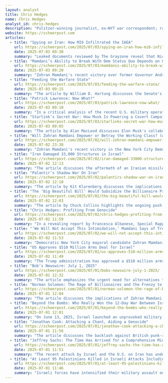 ```yaml
---
layout: analyst
title: Chris Hedges
name: Chris Hedges
analyst_id: chris-hedges
description: "Pulitzer-winning journalist, ex–NYT war correspondent; radical realist and moral critique of empire; writes weekly and hosts Substack."
website: https://scheerpost.com
articles:
  - title: "Spying on Iran: How MI6 Infiltrated the IAEA"
    url: https://scheerpost.com/2025/07/03/spying-on-iran-how-mi6-infiltrated-the-iaea/
    date: 2025-07-03 09:30
    summary: "Leaked documents reviewed by The Grayzone reveal that Nicholas Langman, a British MI6 agent, infiltrated the International Atomic Energy Agency (IAEA) to advance UK interests, particularly in relation to Iran's nuclear program. Langman, a veteran operative credited with orchestrating sanctions against Iran, has a controversial history, including accusations of involvement in the torture of Pakistani migrants in Greece and attempts to deflect blame from British intelligence regarding Princess Diana's death. His role in the IAEA has fueled Iranian allegations of collusion between the agency and Western intelligence, particularly after the IAEA's politicized reports on Iran's nuclear activities coincided with Israeli military actions against Iranian scientists. The documents suggest that Langman's influence contributed to a broader campaign of economic and military pressure on Iran, culminating in the controversial Joint Comprehensive Plan of Action (JCPOA) and subsequent tensions between Iran and the IAEA."
  - title: "Mamdani’s Ability to Break With Dem Status Quo Depends on Organizing From Below"
    url: https://scheerpost.com/2025/07/03/mamdanis-ability-to-break-with-dem-status-quo-depends-on-organizing-from-below/
    date: 2025-07-03 09:20
    summary: "Zohran Mamdani's recent victory over former Governor Andrew Cuomo in the New York City primary for mayor has been attributed to his grassroots campaign, clear progressive messaging focused on affordability, and effective use of social media and volunteer mobilization. Despite skepticism from political commentators regarding the feasibility of his policies, such as free child care and rent freezes, Mamdani's campaign resonated with voters through direct engagement and conversations about their economic concerns. His approach, which emphasizes collaboration with grassroots organizations and a commitment to empowering everyday people, starkly contrasts with traditional political strategies that often prioritize wealthy donors and media campaigns. Mamdani's success reflects a growing desire for a more inclusive and participatory form of governance, challenging established political norms and highlighting the importance of grassroots activism in shaping policy and community engagement."
  - title: "Feeding the Warfare State"
    url: https://scheerpost.com/2025/07/03/feeding-the-warfare-state/
    date: 2025-07-03 09:15
    summary: "The article by William D. Hartung discusses the Senate's impending passage of a controversial bill that cuts $1.7 trillion in domestic spending while providing $1.5 trillion in tax breaks to the wealthiest Americans and adding $150 billion to an already inflated Pentagon budget. This legislation prioritizes military spending over social welfare, with significant allocations for ineffective missile defense projects like the Golden Dome, while neglecting the needs of active-duty military personnel and veterans. The bill is criticized for benefiting defense contractors and perpetuating a cycle of pork-barrel politics, which diverts funds from essential services such as healthcare and education. The author warns that this trend not only undermines the social safety net but also fosters a dangerous militarization of U.S. policy, as emerging tech firms vie for military contracts, potentially escalating tensions with adversaries like China. Ultimately, the article calls for a reevaluation of national priorities that focus on the well-being of citizens rather than excessive military expenditures."
  - title: "Patrick Lawrence: Now What?"
    url: https://scheerpost.com/2025/07/03/patrick-lawrence-now-what/
    date: 2025-07-03 09:10
    summary: "In a critical analysis of the recent U.S. military operation against Iran's nuclear program, Patrick Lawrence highlights the conflicting narratives surrounding the effectiveness of the B-2 bomber strikes. While U.S. officials, including President Trump and Defense Secretary Pete Hegseth, claim the attacks successfully obliterated Iran's nuclear capabilities, reports suggest that Iran was forewarned and managed to relocate its enriched uranium before the bombings. Expert analysis, particularly from MIT scientist Ted Postol, challenges the official narrative, arguing that the operation likely failed to achieve its stated objectives. Lawrence also discusses the broader geopolitical implications, noting that Israel's ongoing military actions against Iran and its operations in Gaza reflect a unified strategy of aggression, raising concerns about future conflicts and the U.S.'s role in them. The article underscores the difficulty of discerning the truth amid competing claims from government officials and intelligence agencies, leaving readers questioning the actual impact of the military operation and the potential for further escalations in the region."
  - title: "Starlink’s Secret War: How Musk Is Powering a Covert Campaign Against Iran"
    url: https://scheerpost.com/2025/07/03/starlinks-secret-war-how-musk-is-powering-a-covert-campaign-against-iran/
    date: 2025-07-03 09:05
    summary: "The article by Alan MacLeod discusses Elon Musk's collaboration with the U.S. government in efforts to undermine the Iranian regime through his Starlink satellite system, which has been used to smuggle communication devices into Iran, enabling opposition groups to bypass government restrictions. This partnership reflects a broader trend of Musk's involvement with U.S. national security interests, including his support for Ukraine during its conflict with Russia and past interventions in countries like Venezuela and Bolivia, where he has been accused of attempting to influence political outcomes for American interests. The article portrays Musk as a key player in U.S. regime change efforts, highlighting his close ties with intelligence agencies and the implications of his actions on global politics."
  - title: "Will Zohran Mamdani Empower or Betray the Working Class? (w/ Kshama Sawant) | The Chris Hedges Report"
    url: https://scheerpost.com/2025/07/02/will-zohran-mamdani-empower-or-betray-the-working-class-w-kshama-sawant-the-chris-hedges-report/
    date: 2025-07-02 23:38
    summary: "Zohran Mamdani's recent victory in the New York City Democratic mayoral primary has sent shockwaves through American politics, particularly due to his self-identification as a democratic socialist and his strong stance against the genocide in Gaza. His campaign, which focused on affordability and working-class demands, has drawn significant backlash from the billionaire class and political elites, including calls for his deportation from some prominent figures. Kshama Sawant, a former Seattle city councilmember and current congressional candidate, commended Mamdani's win as a sign that the Zionist lobby can be challenged and that working-class movements can thrive. However, she cautioned that Mamdani must remain committed to his promises and adopt a combative stance against the entrenched interests of the Democratic Party, which she argues ultimately serves capitalist interests. Sawant emphasized the importance of maintaining an adversarial approach to achieve substantial reforms for the working class, drawing on her own experiences in Seattle, where she successfully fought for significant labor rights and social policies."
  - title: "Iran Damaged 33,000 Structures in Israel"
    url: https://scheerpost.com/2025/07/02/iran-damaged-33000-structures-in-israel/
    date: 2025-07-02 12:13
    summary: "The article discusses the aftermath of an Iranian missile strike on Israel, highlighting the significant destruction and casualties resulting from the attacks. Reports indicate that Israel's Iron Dome defense system failed to intercept many missiles, leading to widespread damage across multiple cities, including Tel Aviv and Bat Yam. Thousands of buildings were affected, with 29 Israeli civilians killed and extensive structural damage reported. The Israeli Tax Authority has received numerous applications for financial assistance due to the destruction. The article contrasts this event with the 1991 Gulf War, emphasizing the severity of the current situation. The piece also calls for support for independent journalism amid a landscape dominated by corporate interests."
  - title: "Palantir’s Shadow War On Iran"
    url: https://scheerpost.com/2025/07/02/palantirs-shadow-war-on-iran/
    date: 2025-07-02 12:10
    summary: "The article by Kit Klarenberg discusses the implications of the recent "12 Day War," portraying it as a significant defeat for Israel and the U.S., with a focus on the role of Palantir, a tech company founded by Peter Thiel. It suggests that Palantir's advanced data analytics technology may have facilitated Israeli operations during the conflict, including targeted assassinations. The piece highlights concerns about the company's involvement with the International Atomic Energy Agency (IAEA) in monitoring Iran's nuclear activities, suggesting that this relationship may have compromised the IAEA's neutrality and led to intelligence-gathering that could support Israeli military actions. The article raises alarms about the potential misuse of data and predictive policing technologies, arguing that reliance on flawed information could have dire consequences, including wrongful targeting and increased tensions between Iran and Israel. Overall, it critiques the intertwining of technology, intelligence, and military strategy in contemporary conflicts, emphasizing the need for independent journalism to uncover these complex dynamics."
  - title: "The ‘Big Beautiful Bill’ Would Subsidize the Billionaire Private Jet Class"
    url: https://scheerpost.com/2025/07/02/the-big-beautiful-bill-would-subsidize-the-billionaire-private-jet-class/
    date: 2025-07-02 12:03
    summary: "The article by Chuck Collins highlights the ongoing push by the private jet lobby for significant tax breaks that would primarily benefit billionaires and centi-millionaires, allowing them to deduct the full purchase price of private jets in the year of acquisition through a provision in the proposed "Big Beautiful Bill." This legislation represents a substantial taxpayer subsidy for the private jet industry, which contributes disproportionately to greenhouse gas emissions, with private jets accounting for a significant share of air pollution despite their limited use of airspace. A recent study by the International Council on Clean Transportation reveals that private jets emitted 19.5 million tons of greenhouse gases in 2023, with the majority of emissions concentrated in the U.S. The article argues for a tax on private jet fuels to reflect their environmental costs and generate revenue for sustainable transportation initiatives, criticizing the current tax breaks as reckless in the context of climate change and growing wealth inequality."
  - title: "Chris Hedges: Profiting From Genocide"
    url: https://scheerpost.com/2025/07/02/chris-hedges-profiting-from-genocide/
    date: 2025-07-02 11:59
    summary: "In a revealing report by Francesca Albanese, Special Rapporteur on the Occupied Palestinian Territories, it is highlighted that numerous corporations and institutions, including major tech and defense companies, are profiting from the ongoing occupation and genocide of Palestinians, in violation of international law. The report identifies 48 corporations, including Palantir Technologies, Lockheed Martin, and Amazon, that have financial ties to Israel, facilitating the military's operations and contributing to the destruction of Palestinian infrastructure and lives. It argues that the Israeli occupation serves as a lucrative testing ground for military technologies, with corporations exploiting Palestinian resources and labor while generating significant profits. The report calls for these entities to sever their ties with Israel or face accountability for their complicity in war crimes, emphasizing that the genocide in Gaza is sustained by a vast network of financial and institutional support, making these companies and organizations equally culpable in the violence against Palestinians."
  - title: "‘We Will Not Accept This Intimidation,’ Mamdani Says of Trump Threat to Arrest Him"
    url: https://scheerpost.com/2025/07/02/we-will-not-accept-this-intimidation-mamdani-says-of-trump-threat-to-arrest-him/
    date: 2025-07-02 11:53
    summary: "Democratic New York City mayoral candidate Zohran Mamdani has responded defiantly to threats from former President Donald Trump, who suggested Mamdani could be arrested for his refusal to cooperate with U.S. Immigration and Customs Enforcement (ICE) and falsely labeled him a "communist." Mamdani, a democratic socialist and current New York State Assembly member, condemned Trump's remarks as an attack on democracy and a message of intimidation aimed at those who oppose the administration's policies. He emphasized the need to stand against such threats, particularly in light of ongoing efforts by MAGA Republicans to undermine social safety nets and healthcare for working families. Mamdani recently won the Democratic primary with 56% of the vote, positioning him against a field that includes former Governor Andrew Cuomo and current Mayor Eric Adams, who has been criticized for his ties to Trump."
  - title: "US Approves $510 Million Arms Deal for Israel"
    url: https://scheerpost.com/2025/07/02/us-approves-510-million-arms-deal-for-israel/
    date: 2025-07-02 11:49
    summary: "The Trump administration has approved a $510 million arms deal to supply Israel with Joint Direct Attack Munitions (JDAMs), which are kits that convert conventional bombs into precision-guided munitions, amidst ongoing military support for Israel's actions in Gaza. The deal, which includes thousands of JDAMs for both 2,000-pound and 500-pound bombs, is backed by Boeing as the principal contractor and is part of a broader context where U.S. military aid to Israel has surged since the escalation of conflict on October 7, 2023. Despite the evident implications of U.S. weaponry in civilian casualties during Israeli airstrikes—such as those reported by Human Rights Watch—there is minimal opposition in Congress to the arms sale, reflecting a strong bipartisan support for military assistance to Israel."
  - title: "Bob’s Newswire: July 1, 2025"
    url: https://scheerpost.com/2025/07/01/bobs-newswire-july-1-2025/
    date: 2025-07-01 12:32
    summary: "The article emphasizes the urgent need for alternatives to traditional journalism, which has become dominated by self-serving billionaires and corporate interests. It highlights ScheerPost as a beacon of integrity in independent journalism and encourages readers to support it through donations, either online or via mail, to ensure the continuation of vital news coverage."
  - title: "Norman Solomon: The Rage of Billionaires and the Frenzy to Stop Zohran Mamdani From Becoming New York’s Mayor"
    url: https://scheerpost.com/2025/07/01/norman-solomon-the-rage-of-billionaires-and-the-frenzy-to-stop-zohran-mamdani-from-becoming-new-yorks-mayor/
    date: 2025-07-01 12:04
    summary: "The article discusses the implications of Zohran Mamdani's recent victory in the Democratic primary for mayor of New York City, which has alarmed wealthy elites and corporate interests accustomed to controlling the political landscape. Mamdani's grassroots campaign, supported by 40,000 volunteers, represents a shift towards prioritizing the needs of the populace over megaprofits, prompting backlash from billionaires like Bill Ackman and Daniel Loeb, who fear the rise of socialism in the city. The article highlights the potential for a coalition of powerful interests to undermine Mamdani's candidacy, drawing parallels to past electoral battles faced by progressive candidates like India Walton. As the upcoming election approaches, the struggle between populist policies and entrenched corporate power intensifies, with significant implications for the future of democracy and social justice in New York."
  - title: "Beyond the Bombs: Who Really Won the 12-Day War Between Israel and Iran?"
    url: https://scheerpost.com/2025/07/01/beyond-the-bombs-who-really-won-the-12-day-war-between-israel-and-iran/
    date: 2025-07-01 12:01
    summary: "On June 13, 2025, Israel launched an unprovoked military strike against Iran, targeting military and nuclear sites, which resulted in significant casualties, including the deaths of numerous Iranian nuclear scientists and military leaders. This aggressive action led to a swift and devastating retaliation from Iran, which launched missile attacks on Israeli cities, causing widespread panic and damage. As the conflict escalated, the U.S. intervened, conducting airstrikes on Iranian nuclear facilities, but these strikes ultimately failed to achieve their intended goals, leading to a ceasefire by June 22. Analysts suggest that the conflict, termed the "12 Day War," exposed Israel's vulnerabilities and strengthened Iran's resolve and unity against foreign aggression. The aftermath has left both Israel and the U.S. questioning their military capabilities and strategies, while Iran has signaled its intent to remain vigilant and prepared for future confrontations. The war has also led to a significant shift in public sentiment within Iran, fostering a sense of national identity and resilience against Western powers."
  - title: "Jonathan Cook: Attacking a Chant, Aiding a Genocide"
    url: https://scheerpost.com/2025/07/01/jonathan-cook-attacking-a-chant-aiding-a-genocide/
    date: 2025-07-01 11:56
    summary: "The article discusses the backlash against British punk-rap band Bob Vylan for leading a chant of "Death to the IDF" during their performance at Glastonbury, which U.K. Prime Minister Keir Starmer condemned as "appalling hate speech." The BBC apologized for airing the chant, while Glastonbury's organizers condemned it, reflecting a broader media and political outrage. However, the author, Jonathan Cook, argues that this outrage distracts from the actual violence perpetrated by the Israeli military in Gaza, where many civilians, including children, have been killed. Cook criticizes the media and government for prioritizing condemnation of the band's symbolic protest over addressing the ongoing genocide in Gaza, suggesting that the focus on Bob Vylan serves to deflect attention from the real issues at hand. He highlights the hypocrisy of condemning words while ignoring the violence of state actions, asserting that the media's framing of the situation obscures the complicity of the British government and the BBC in the violence against Palestinians."
  - title: "Jeffrey Sachs: The Time Has Arrived for a Comprehensive Middle East Peace"
    url: https://scheerpost.com/2025/07/01/jeffrey-sachs-the-time-has-arrived-for-a-comprehensive-middle-east-peace/
    date: 2025-07-01 11:51
    summary: "The recent attack by Israel and the U.S. on Iran has underscored the ongoing turmoil in the Middle East, primarily driven by Israel's strategy to maintain dominance and prevent the establishment of a Palestinian state. This approach has proven futile, as it perpetuates violence and instability rather than achieving security for Israel or peace in the region. The authors argue that a comprehensive peace agreement addressing Palestinian statehood, Israel's security, Iran's nuclear program, and regional economic recovery is essential. They propose a seven-point peace plan that includes a ceasefire, recognition of Palestine as a UN member state, withdrawal of Israeli forces from occupied territories, and lifting sanctions on Iran, emphasizing that genuine peace is not only a moral obligation but also a vital U.S. interest. The article calls for a shift away from destructive policies and a commitment to a diplomatic resolution that benefits all parties involved."
  - title: "At Least 95 Palestinians Killed in Israeli Attacks Including Massacres at Beach Café, Aid Points"
    url: https://scheerpost.com/2025/07/01/at-least-95-palestinians-killed-in-israeli-attacks-including-massacres-at-beach-cafe-aid-points/
    date: 2025-07-01 11:46
    summary: "Israeli forces have intensified their military assault on the Gaza Strip, resulting in the deaths of at least 95 Palestinians in a single day, including attacks on a café, a humanitarian aid distribution center, and schools sheltering displaced families. Eyewitness accounts describe horrific scenes of destruction and loss, with survivors recounting indiscriminate gunfire from Israeli troops targeting civilians seeking aid. The ongoing violence has led to nearly 600 deaths among aid-seekers and over 204,000 total casualties since October 2023, amid accusations of genocide and war crimes against Israeli leadership. The situation continues to deteriorate as forced evacuations and military operations aim to further control and occupy Gaza, raising international concerns about human rights violations and humanitarian crises in the region."
---
```


